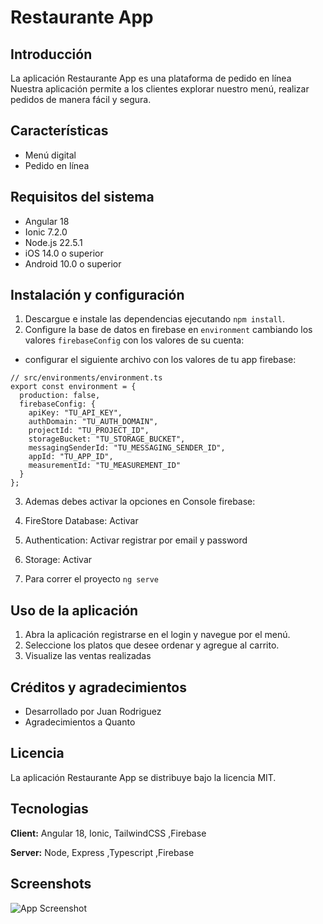 # Restaurante App

## Introducción

La aplicación Restaurante App es una plataforma de pedido en línea Nuestra aplicación permite a los clientes explorar nuestro menú, realizar pedidos de manera fácil y segura.

## Características

- Menú digital
- Pedido en línea

## Requisitos del sistema

- Angular 18
- Ionic 7.2.0
- Node.js 22.5.1
- iOS 14.0 o superior
- Android 10.0 o superior

## Instalación y configuración

1. Descargue e instale las dependencias ejecutando `npm install`.
2. Configure la base de datos en firebase en `environment` cambiando los valores `firebaseConfig` con los valores de su cuenta:

- configurar el siguiente archivo con los valores de tu app firebase:

```
// src/environments/environment.ts
export const environment = {
  production: false,
  firebaseConfig: {
    apiKey: "TU_API_KEY",
    authDomain: "TU_AUTH_DOMAIN",
    projectId: "TU_PROJECT_ID",
    storageBucket: "TU_STORAGE_BUCKET",
    messagingSenderId: "TU_MESSAGING_SENDER_ID",
    appId: "TU_APP_ID",
    measurementId: "TU_MEASUREMENT_ID"
  }
};

```
3. Ademas debes activar la opciones en Console firebase:
4. FireStore Database: Activar 
5. Authentication: Activar registrar por email y password
6. Storage: Activar

7. Para correr el proyecto `ng serve`

## Uso de la aplicación

1. Abra la aplicación registrarse en el login y navegue por el menú.
2. Seleccione los platos que desee ordenar y agregue al carrito.
3. Visualize las ventas realizadas

## Créditos y agradecimientos

- Desarrollado por Juan Rodriguez
- Agradecimientos a Quanto

## Licencia

La aplicación Restaurante App se distribuye bajo la licencia MIT.

## Tecnologias

**Client:** Angular 18, Ionic, TailwindCSS ,Firebase

**Server:** Node, Express ,Typescript ,Firebase

## Screenshots

![App Screenshot](https://firebasestorage.googleapis.com/v0/b/restaurante-fb-396ad.appspot.com/o/home.png?alt=media&token=d25d9659-06a4-4564-8633-61bf09c8d760)

